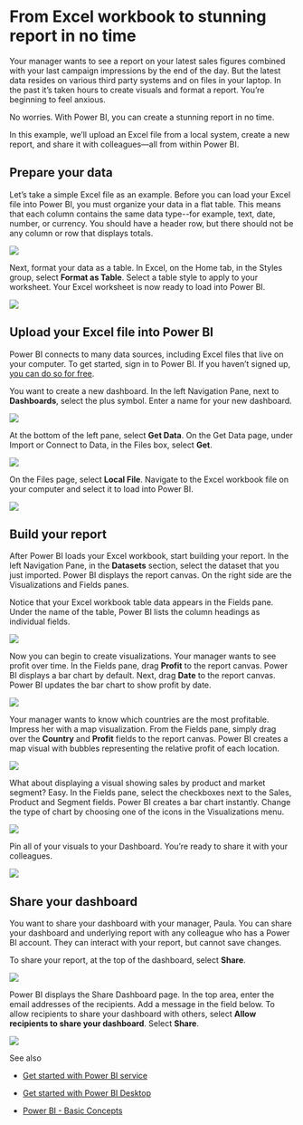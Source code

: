 ﻿<properties
   pageTitle="Tutorial: From Excel workbook to stunning report in no time"
   description="Tutorial: From Excel workbook to stunning report in no time"
   services="powerbi"
   documentationCenter=""
   authors="mihart"
   manager="mblythe"
   editor=""
   tags=""/>

<tags
   ms.service="powerbi"
   ms.devlang="NA"
   ms.topic="article"
   ms.tgt_pltfrm="NA"
   ms.workload="powerbi"
   ms.date="03/05/2016"
   ms.author="mihart"/>

# From Excel workbook to stunning report in no time

Your manager wants to see a report on your latest sales figures combined with your last campaign impressions by the end of the day. But the latest data resides on various third party systems and on files in your laptop. In the past it’s taken hours to create visuals and format a report. You’re beginning to feel anxious.

No worries. With Power BI, you can create a stunning report in no time.

In this example, we’ll upload an Excel file from a local system, create a new report, and share it with colleagues—all from within Power BI.

## Prepare your data

Let’s take a simple Excel file as an example. Before you can load your Excel file into Power BI, you must organize your data in a flat table. This means that each column contains the same data type--for example, text, date, number, or currency. You should have a header row, but there should not be any column or row that displays totals.

![](media/powerbi-service-from-excel-to-stunning/PBI_excel_file.png)

Next, format your data as a table. In Excel, on the Home tab, in the Styles group, select **Format as Table**. Select a table style to apply to your worksheet. Your Excel worksheet is now ready to load into Power BI.

![](media/powerbi-service-from-excel-to-stunning/PBI_excel_table.png)

## Upload your Excel file into Power BI

Power BI connects to many data sources, including Excel files that live on your computer. To get started, sign in to Power BI. If you haven’t signed up, [you can do so for free](https://powerbi.com).

You want to create a new dashboard. In the left Navigation Pane, next to **Dashboards**, select the plus symbol. Enter a name for your new dashboard.

![](media/powerbi-service-from-excel-to-stunning/PBI_add_dash.png)

At the bottom of the left pane, select **Get Data**. On the Get Data page, under Import or Connect to Data, in the Files box, select **Get**.

![](media/powerbi-service-from-excel-to-stunning/PBI_get_files.png)

On the Files page, select **Local File**. Navigate to the Excel workbook file on your computer and select it to load into Power BI.

![](media/powerbi-service-from-excel-to-stunning/PBI_local_file.png)

## Build your report

After Power BI loads your Excel workbook, start building your report. In the left Navigation Pane, in the **Datasets** section, select the dataset that you just imported. Power BI displays the report canvas. On the right side are the Visualizations and Fields panes.

Notice that your Excel workbook table data appears in the Fields pane. Under the name of the table, Power BI lists the column headings as individual fields.

![](media/powerbi-service-from-excel-to-stunning/PBI_report_fields.png)

Now you can begin to create visualizations. Your manager wants to see profit over time. In the Fields pane, drag **Profit** to the report canvas. Power BI displays a bar chart by default. Next, drag **Date** to the report canvas. Power BI updates the bar chart to show profit by date.

![](media/powerbi-service-from-excel-to-stunning/PBI_report_pin.png)

Your manager wants to know which countries are the most profitable. Impress her with a map visualization. From the Fields pane, simply drag over the **Country** and **Profit** fields to the report canvas. Power BI creates a map visual with bubbles representing the relative profit of each location.

![](media/powerbi-service-from-excel-to-stunning/PBI_report_map.png)

What about displaying a visual showing sales by product and market segment? Easy. In the Fields pane, select the checkboxes next to the Sales, Product and Segment fields. Power BI creates a bar chart instantly. Change the type of chart by choosing one of the icons in the Visualizations menu.

![](media/powerbi-service-from-excel-to-stunning/PBI_barchart.png)

Pin all of your visuals to your Dashboard. You’re ready to share it with your colleagues.

![](media/powerbi-service-from-excel-to-stunning/PBI_report.png)

## Share your dashboard

You want to share your dashboard with your manager, Paula. You can share your dashboard and underlying report with any colleague who has a Power BI account. They can interact with your report, but cannot save changes.

To share your report, at the top of the dashboard, select **Share**.

![](media/powerbi-service-from-excel-to-stunning/PBI_share_dash.png)

Power BI displays the Share Dashboard page. In the top area, enter the email addresses of the recipients. Add a message in the field below. To allow recipients to share your dashboard with others, select **Allow recipients to share your dashboard**. Select **Share**.

![](media/powerbi-service-from-excel-to-stunning/PBI_share_dash2.png)

See also
- [Get started with Power BI service](powerbi-service-get-started.md)

- [Get started with Power BI Desktop](powerbi-desktop-getting-started.md)

- [Power BI - Basic Concepts](powerbi-service-basic-concepts.md)  
